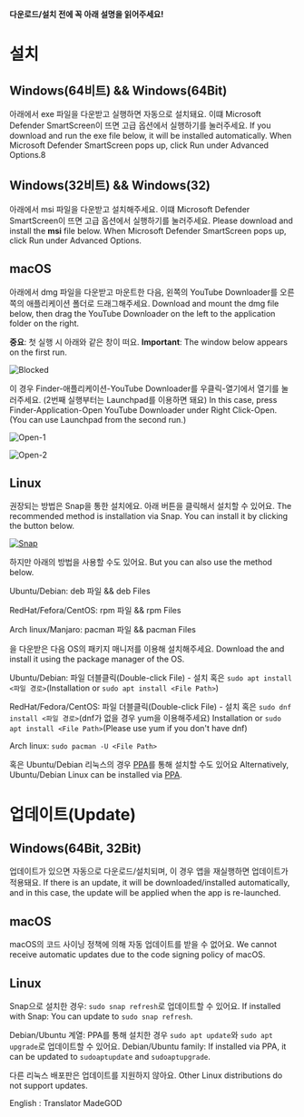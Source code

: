 **다운로드/설치 전에 꼭 아래 설명을 읽어주세요!**

# 설치

## Windows(64비트) && Windows(64Bit)

아래에서 exe 파일을 다운받고 실행하면 자동으로 설치돼요. 이떄 Microsoft Defender SmartScreen이 뜨면 고급 옵션에서 실행하기를 눌러주세요.
If you download and run the exe file below, it will be installed automatically. When Microsoft Defender SmartScreen pops up, click Run under Advanced Options.8

## Windows(32비트) && Windows(32)

아래에서 msi 파일을 다운받고 설치해주세요. 이떄 Microsoft Defender SmartScreen이 뜨면 고급 옵션에서 실행하기를 눌러주세요.
Please download and install the **msi** file below. When Microsoft Defender SmartScreen pops up, click Run under Advanced Options.

## macOS

아래에서 dmg 파일을 다운받고 마운트한 다음, 왼쪽의 YouTube Downloader를 오른쪽의 애플리케이션 폴더로 드래그해주세요.
Download and mount the dmg file below, then drag the YouTube Downloader on the left to the application folder on the right.

**__중요__**: 첫 실행 시 아래와 같은 창이 떠요. 
**__Important__**: The window below appears on the first run.

![Blocked](./macos-blocked.png)

이 경우 Finder-애플리케이션-YouTube Downloader를 우클릭-열기에서 열기를 눌러주세요. (2번째 실행부터는 Launchpad를 이용하면 돼요)
In this case, press Finder-Application-Open YouTube Downloader under Right Click-Open. (You can use Launchpad from the second run.)


![Open-1](./macos-open-1.png)

![Open-2](./macos-open-2.png)

## Linux

권장되는 방법은 Snap을 통한 설치에요. 아래 버튼을 클릭해서 설치할 수 있어요.
The recommended method is installation via Snap. You can install it by clicking the button below.

[![Snap](https://snapcraft.io/static/images/badges/en/snap-store-black.svg)](https://snapcraft.io/youtube-downloader)

하지만 아래의 방법을 사용할 수도 있어요.
But you can also use the method below.

Ubuntu/Debian: deb 파일 && deb Files

RedHat/Fefora/CentOS: rpm 파일 && rpm Files

Arch linux/Manjaro: pacman 파일 && pacman Files

을 다운받은 다음 OS의 패키지 매니저를 이용해 설치해주세요.
Download the and install it using the package manager of the OS.

Ubuntu/Debian: 파일 더블클릭(Double-click File) - 설치 혹은 `sudo apt install <파일 경로>`(Installation or `sudo apt install <File Path>`)

RedHat/Fedora/CentOS: 파일 더블클릭(Double-click File) - 설치 혹은 `sudo dnf install <파일 경로>`(dnf가 없을 경우 yum을 이용해주세요)
Installation or `sudo apt install <File Path>`(Please use yum if you don't have dnf) 

Arch linux: `sudo pacman -U <File Path>`

혹은 Ubuntu/Debian 리눅스의 경우 [PPA](https://github.com/team-int/ppa)를 통해 설치할 수도 있어요
Alternatively, Ubuntu/Debian Linux can be installed via [PPA](https://github.com/team-int/ppa).

# 업데이트(Update)

## Windows(64Bit, 32Bit)

업데이트가 있으면 자동으로 다운로드/설치되며, 이 경우 앱을 재실행하면 업데이트가 적용돼요.
If there is an update, it will be downloaded/installed automatically, and in this case, the update will be applied when the app is re-launched.

## macOS

macOS의 코드 사이닝 정책에 의해 자동 업데이트를 받을 수 없어요.
We cannot receive automatic updates due to the code signing policy of macOS.

## Linux

Snap으로 설치한 경우: `sudo snap refresh`로 업데이트할 수 있어요.
If installed with Snap: You can update to `sudo snap refresh`.

Debian/Ubuntu 계열: PPA를 통해 설치한 경우 `sudo apt update`와 `sudo apt upgrade`로 업데이트할 수 있어요.
Debian/Ubuntu family: If installed via PPA, it can be updated to `sudoaptupdate` and `sudoaptupgrade`.

다른 리눅스 배포판은 업데이트를 지원하지 않아요.
Other Linux distributions do not support updates.


English : Translator MadeGOD
